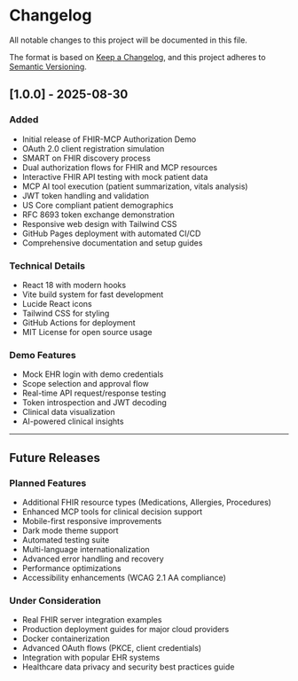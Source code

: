 # Changelog

All notable changes to this project will be documented in this file.

The format is based on [Keep a Changelog](https://keepachangelog.com/en/1.0.0/),
and this project adheres to [Semantic Versioning](https://semver.org/spec/v2.0.0.html).

## [1.0.0] - 2025-08-30

### Added
- Initial release of FHIR-MCP Authorization Demo
- OAuth 2.0 client registration simulation
- SMART on FHIR discovery process
- Dual authorization flows for FHIR and MCP resources
- Interactive FHIR API testing with mock patient data
- MCP AI tool execution (patient summarization, vitals analysis)
- JWT token handling and validation
- US Core compliant patient demographics
- RFC 8693 token exchange demonstration
- Responsive web design with Tailwind CSS
- GitHub Pages deployment with automated CI/CD
- Comprehensive documentation and setup guides

### Technical Details
- React 18 with modern hooks
- Vite build system for fast development
- Lucide React icons
- Tailwind CSS for styling
- GitHub Actions for deployment
- MIT License for open source usage

### Demo Features
- Mock EHR login with demo credentials
- Scope selection and approval flow
- Real-time API request/response testing
- Token introspection and JWT decoding
- Clinical data visualization
- AI-powered clinical insights

---

## Future Releases

### Planned Features
- Additional FHIR resource types (Medications, Allergies, Procedures)
- Enhanced MCP tools for clinical decision support
- Mobile-first responsive improvements
- Dark mode theme support
- Automated testing suite
- Multi-language internationalization
- Advanced error handling and recovery
- Performance optimizations
- Accessibility enhancements (WCAG 2.1 AA compliance)

### Under Consideration
- Real FHIR server integration examples
- Production deployment guides for major cloud providers
- Docker containerization
- Advanced OAuth flows (PKCE, client credentials)
- Integration with popular EHR systems
- Healthcare data privacy and security best practices guide